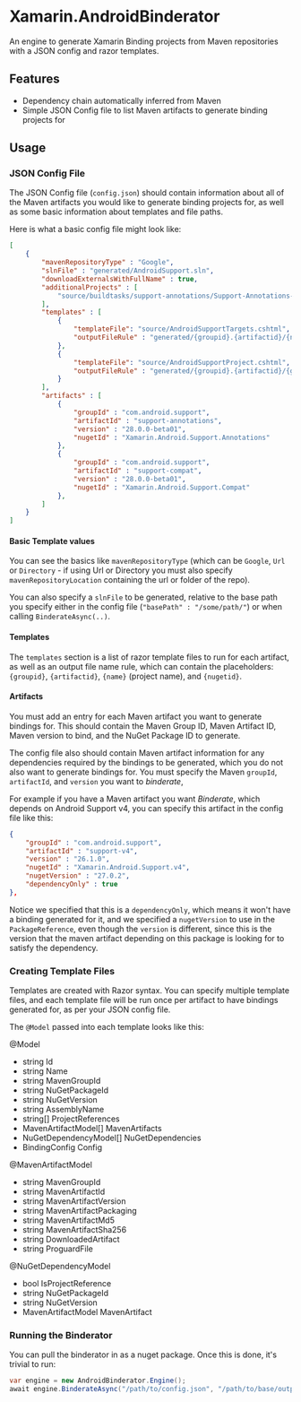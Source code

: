 # Xamarin.AndroidBinderator

An engine to generate Xamarin Binding projects from Maven repositories with a JSON config and razor templates.


## Features
 - Dependency chain automatically inferred from Maven
 - Simple JSON Config file to list Maven artifacts to generate binding projects for


## Usage

### JSON Config File

The JSON Config file (`config.json`) should contain information about all of the Maven artifacts you would like to generate binding projects for, as well as some basic information about templates and file paths.

Here is what a basic config file might look like:

```json
[
    {
        "mavenRepositoryType" : "Google",
        "slnFile" : "generated/AndroidSupport.sln",
        "downloadExternalsWithFullName" : true,
        "additionalProjects" : [
            "source/buildtasks/support-annotations/Support-Annotations-BuildTasks.csproj"
        ],
        "templates" : [
            {
                "templateFile": "source/AndroidSupportTargets.cshtml",
                "outputFileRule" : "generated/{groupid}.{artifactid}/{nugetid}.targets"
            },
            {
                "templateFile": "source/AndroidSupportProject.cshtml",
                "outputFileRule" : "generated/{groupid}.{artifactid}/{groupid}.{artifactid}.csproj"
            }
        ],
        "artifacts" : [
            {
                "groupId" : "com.android.support",
                "artifactId" : "support-annotations",
                "version" : "28.0.0-beta01",
                "nugetId" : "Xamarin.Android.Support.Annotations"
            },
            {
                "groupId" : "com.android.support",
                "artifactId" : "support-compat",
                "version" : "28.0.0-beta01",
                "nugetId" : "Xamarin.Android.Support.Compat"
            },
        ]
    }
]
```

#### Basic Template values
You can see the basics like `mavenRepositoryType` (which can be `Google`, `Url` or `Directory` - if using Url or Directory you must also specify `mavenRepositoryLocation` containing the url or folder of the repo).

You can also specify a `slnFile` to be generated, relative to the base path you specify either in the config file (`"basePath" : "/some/path/"`) or when calling `BinderateAsync(..)`.

#### Templates
The `templates` section is a list of razor template files to run for each artifact, as well as an output file name rule, which can contain the placeholders: `{groupid}`, `{artifactid}`, `{name}` (project name), and `{nugetid}`.

#### Artifacts

You must add an entry for each Maven artifact you want to generate bindings for.  This should contain the Maven Group ID, Maven Artifact ID, Maven version to bind, and the NuGet Package ID to generate.

The config file also should contain Maven artifact information for any dependencies required by the bindings to be generated, which you do not also want to generate bindings for.  You must specify the Maven `groupId`, `artifactId`, and `version` you want to _binderate_,

For example if you have a Maven artifact you want _Binderate_, which depends on  Android Support v4, you can specify this artifact in the config file like this:

```json
{
    "groupId" : "com.android.support",
    "artifactId" : "support-v4",
    "version" : "26.1.0",
    "nugetId" : "Xamarin.Android.Support.v4",
    "nugetVersion" : "27.0.2",
    "dependencyOnly" : true
},
```

Notice we specified that this is a `dependencyOnly`, which means it won't have a binding generated for it, and we specified a `nugetVersion` to use in the `PackageReference`, even though the `version` is different, since this is the version that the maven artifact depending on this package is looking for to satisfy the dependency.


### Creating Template Files

Templates are created with Razor syntax.  You can specify multiple template files, and each template file will be run once per artifact to have bindings generated for, as per your JSON config file.

The `@Model` passed into each template looks like this:

@Model
- string Id
- string Name
- string MavenGroupId
- string NuGetPackageId
- string NuGetVersion
- string AssemblyName
- string[] ProjectReferences
- MavenArtifactModel[] MavenArtifacts
- NuGetDependencyModel[] NuGetDependencies
- BindingConfig Config

@MavenArtifactModel
- string MavenGroupId
- string MavenArtifactId
- string MavenArtifactVersion
- string MavenArtifactPackaging
- string MavenArtifactMd5
- string MavenArtifactSha256
- string DownloadedArtifact
- string ProguardFile

@NuGetDependencyModel
- bool IsProjectReference
- string NuGetPackageId
- string NuGetVersion
- MavenArtifactModel MavenArtifact

### Running the Binderator

You can pull the binderator in as a nuget package.  Once this is done, it's trivial to run:

```csharp
var engine = new AndroidBinderator.Engine();
await engine.BinderateAsync("/path/to/config.json", "/path/to/base/output/");
```


